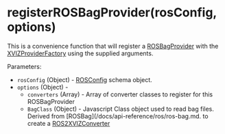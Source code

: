 # registerROSBagProvider(rosConfig, options)

This is a convenience function that will register a
[ROSBagProvider](/docs/api-reference/ros/ros-bag-provider.md) with the
[XVIZProviderFactory](/docs/api-reference/io/xviz-provider-factory.md) using the supplied arguments.

Parameters:

- `rosConfig` (Object) - [ROSConfig](/docs/api-reference/ros/ros-config.js) schema object.
- `options` (Object) -
  - `converters` (Array) - Array of converter classes to register for this ROSBagProvider
  - `BagClass` (Object) - Javascript Class object used to read bag files. Derived from
    [ROSBag](/docs/api-reference/ros/ros-bag.md. to create a
    [ROS2XVIZConverter](/docs/api-reference/ros/ros-2-xviz-converter.md)
